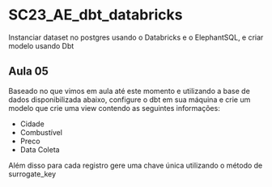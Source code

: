 # SC23_AE_dbt_databricks
Instanciar dataset no postgres usando o Databricks e o ElephantSQL, e criar modelo usando Dbt

## Aula 05

Baseado no que vimos em aula até este momento e utilizando a base de dados disponibilizada abaixo, configure o dbt em sua máquina e crie um modelo que crie uma view contendo as seguintes informações:

* Cidade
* Combustível
* Preco
* Data Coleta

Além disso para cada registro gere uma chave única utilizando o método de surrogate_key